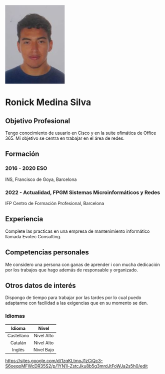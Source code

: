 <img src="CV.jpg">

# **Ronick Medina Silva**
## Objetivo Profesional
Tengo conocimiento de usuario en Cisco y en la suite ofimática
de Office 365. Mi objetivo se centra en trabajar en el área de redes.

## Formación
### 2016 - 2020 ESO
INS, Francisco de Goya, Barcelona

### 2022 - Actualidad, FPGM Sistemas Microinformáticos y Redes
 IFP Centro de Formación Profesional, Barcelona

## Experiencia
Complete las practicas en una empresa de mantenimiento informático llamada Evotec Consulting.

## Competencias personales
Me considero una persona con ganas de aprender i con
mucha dedicación por los trabajos que hago además de responsable y organizado.  

## Otros datos de interés
Dispongo de tiempo para trabajar por las tardes por lo cual puedo
adaptarme con facilidad a las exigencias que en su momento se den.


### Idiomas
| Idioma | Nivel |
|:---:|   :---:|
|Castellano | Nivel Alto|
|Catalán| Nivel Alto|
|Inglés| Nivel Bajo|

https://sites.google.com/d/1zqKLtmoJ1zCiQc3-S6oeqoMFWcDR35S2/p/1YN1l-ZstcJku8b5g3mrdJtFoWJa2s5h0/edit
